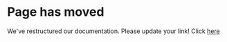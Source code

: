 # Page has moved

We've restructured our documentation. Please update your link! Click [here](../esdl-based-tools/essim.md)
